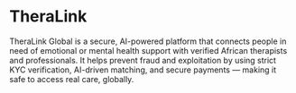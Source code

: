 # TheraLink
TheraLink Global is a secure, AI-powered platform that connects people in need of emotional or mental health support with verified African therapists and professionals. It helps prevent fraud and exploitation by using strict KYC verification, AI-driven matching, and secure payments — making it safe to access real care, globally.
